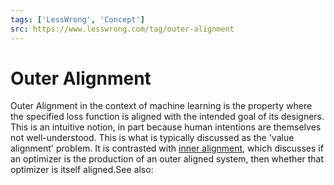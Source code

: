 ```yaml
---
tags: ['LessWrong', 'Concept']
src: https://www.lesswrong.com/tag/outer-alignment
---
```


# Outer Alignment
Outer Alignment in the context of machine learning is the property where the specified loss function is aligned with the intended goal of its designers. This is an intuitive notion, in part because human intentions are themselves not well-understood. This is what is typically discussed as the 'value alignment' problem. It is contrasted with [inner alignment](https://www.lesswrong.com/tag/inner-alignment), which discusses if an optimizer is the production of an outer aligned system, then whether that optimizer is itself aligned.See also: 

